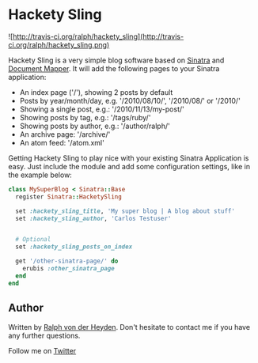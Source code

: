 # Hackety Sling

![http://travis-ci.org/ralph/hackety_sling](http://travis-ci.org/ralph/hackety_sling.png)

Hackety Sling is a very simple blog software based on [Sinatra](http://github.com/sinatra/sinatra) and [Document Mapper](http://github.com/ralph/document_mapper). It will add the following pages to your Sinatra application:

* An index page ('/'), showing 2 posts by default
* Posts by year/month/day, e.g. '/2010/08/10/', '/2010/08/' or '/2010/'
* Showing a single post, e.g.: '/2010/11/13/my-post/'
* Showing posts by tag, e.g.: '/tags/ruby/'
* Showing posts by author, e.g.: '/author/ralph/'
* An archive page: '/archive/'
* An atom feed: '/atom.xml'


Getting Hackety Sling to play nice with your existing Sinatra Application is easy. Just include the module and add some configuration settings, like in the example below:

```ruby
class MySuperBlog < Sinatra::Base
  register Sinatra::HacketySling

  set :hackety_sling_title, 'My super blog | A blog about stuff'
  set :hackety_sling_author, 'Carlos Testuser'


  # Optional
  set :hackety_sling_posts_on_index

  get '/other-sinatra-page/' do
    erubis :other_sinatra_page
  end
end
```

## Author

Written by [Ralph von der Heyden](http://www.rvdh.de). Don't hesitate to contact me if you have any further questions.

Follow me on [Twitter](http://twitter.com/ralph)
